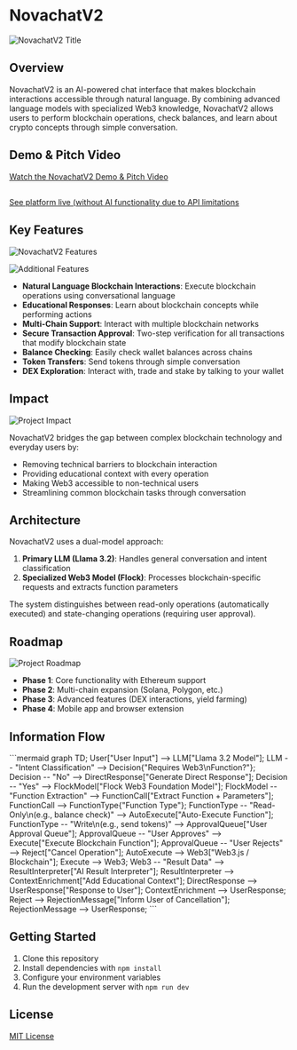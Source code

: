 # NovachatV2

![NovachatV2 Title](https://sjc.microlink.io/1vRgADpCEWNh4TMR1VGylSUFVbYgtGFDhmbQIr9Hg56YlPwwXzGQO3dwwKmpCC5jVlo-NOd9CuQqr1PYOedWuQ.jpeg)

## Overview

NovachatV2 is an AI-powered chat interface that makes blockchain interactions accessible through natural language. By combining advanced language models with specialized Web3 knowledge, NovachatV2 allows users to perform blockchain operations, check balances, and learn about crypto concepts through simple conversation.

## Demo & Pitch Video

[Watch the NovachatV2 Demo & Pitch Video](https://www.youtube.com/watch?v=ieW3SK8Y0UM)
##

[See platform live (without AI functionality due to API limitations](https://novachat-v2.vercel.app)
##

## Key Features

![NovachatV2 Features](https://lh3.googleusercontent.com/d/17ghTS-zolKynlOFlkS3z5yDC5CtkoMBF)

![Additional Features](https://lh3.googleusercontent.com/d/1kbE2-1lZsu3zG_dwKn7sh44_V_q1Ke-L)

- **Natural Language Blockchain Interactions**: Execute blockchain operations using conversational language
- **Educational Responses**: Learn about blockchain concepts while performing actions
- **Multi-Chain Support**: Interact with multiple blockchain networks
- **Secure Transaction Approval**: Two-step verification for all transactions that modify blockchain state
- **Balance Checking**: Easily check wallet balances across chains
- **Token Transfers**: Send tokens through simple conversation
- **DEX Exploration**: Interact with, trade and stake by talking to your wallet

## Impact

![Project Impact](https://lh3.googleusercontent.com/d/1XzyyXk7Vgo2eiGJqS1CjemR4fqqzkeFB)

NovachatV2 bridges the gap between complex blockchain technology and everyday users by:

- Removing technical barriers to blockchain interaction
- Providing educational context with every operation
- Making Web3 accessible to non-technical users
- Streamlining common blockchain tasks through conversation

## Architecture

NovachatV2 uses a dual-model approach:

1. **Primary LLM (Llama 3.2)**: Handles general conversation and intent classification
2. **Specialized Web3 Model (Flock)**: Processes blockchain-specific requests and extracts function parameters

The system distinguishes between read-only operations (automatically executed) and state-changing operations (requiring user approval).

## Roadmap

![Project Roadmap](https://lh3.googleusercontent.com/d/1dXQKMOqwf8TpTnOQwsdb1AV56-e-S9Nj)

- **Phase 1**: Core functionality with Ethereum support
- **Phase 2**: Multi-chain expansion (Solana, Polygon, etc.)
- **Phase 3**: Advanced features (DEX interactions, yield farming)
- **Phase 4**: Mobile app and browser extension


## Information Flow

\`\`\`mermaid
graph TD;
    User["User Input"] --> LLM["Llama 3.2 Model"];
    LLM -- "Intent Classification" --> Decision{"Requires Web3\nFunction?"};
    Decision -- "No" --> DirectResponse["Generate Direct Response"];
    Decision -- "Yes" --> FlockModel["Flock Web3 Foundation Model"];
    FlockModel -- "Function Extraction" --> FunctionCall["Extract Function + Parameters"];
    FunctionCall --> FunctionType{"Function Type"};
    FunctionType -- "Read-Only\n(e.g., balance check)" --> AutoExecute["Auto-Execute Function"];
    FunctionType -- "Write\n(e.g., send tokens)" --> ApprovalQueue["User Approval Queue"];
    ApprovalQueue -- "User Approves" --> Execute["Execute Blockchain Function"];
    ApprovalQueue -- "User Rejects" --> Reject["Cancel Operation"];
    AutoExecute --> Web3["Web3.js / Blockchain"];
    Execute --> Web3;
    Web3 -- "Result Data" --> ResultInterpreter["AI Result Interpreter"];
    ResultInterpreter --> ContextEnrichment["Add Educational Context"];
    DirectResponse --> UserResponse["Response to User"];
    ContextEnrichment --> UserResponse;
    Reject --> RejectionMessage["Inform User of Cancellation"];
    RejectionMessage --> UserResponse;
\`\`\`

## Getting Started

1. Clone this repository
2. Install dependencies with `npm install`
3. Configure your environment variables
4. Run the development server with `npm run dev`

## License

[MIT License](LICENSE)
